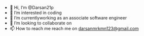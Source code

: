 - 👋 Hi, I’m @Darsan21p
- 👀 I’m interested in coding
- 🌱 I’m currentlyworking as an associate software engineer
- 💞️ I’m looking to collaborate on
- 📫 How to reach me reach me on darsanmrkmn123@gmail.com

<!---
Darsan21p/Darsan21p is a ✨ special ✨ repository because its `README.md` (this file) appears on your GitHub profile.
You can click the Preview link to take a look at your changes.
--->
